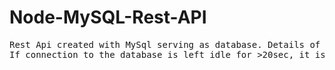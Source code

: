 # Node-MySQL-Rest-API
<pre>
Rest Api created with MySql serving as database. Details of dummy database are provided which you can use to practice.
If connection to the database is left idle for >20sec, it is disconnected automatically.
</pre>
